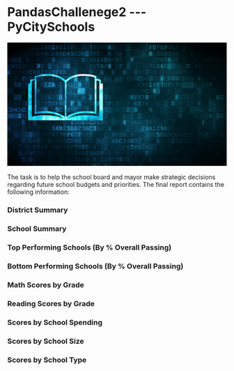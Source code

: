 # PandasChallenege2 --- PyCitySchools
![Education](Images/education.png)

The task is to help the  school board and mayor make strategic decisions regarding future school budgets and priorities.
The final report contains the following information:

### District Summary

### School Summary

### Top Performing Schools (By % Overall Passing)

### Bottom Performing Schools (By % Overall Passing)

### Math Scores by Grade

### Reading Scores by Grade

### Scores by School Spending


### Scores by School Size

### Scores by School Type
